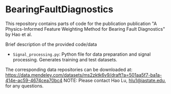 # BearingFaultDiagnostics
This repository contains parts of code for the publication publication "A Physics-Informed Feature Weighting Method for Bearing Fault Diagnostics" by Hao et al. 



Brief description of the provided code/data


- `Signal_processing.py`:  Python file for data preparation and signal processing. Generates training and test datasets.

The corresponding data repositories can be downloaded at: https://data.mendeley.com/datasets/ms2zktk6v9/draft?a=501aa5f7-ba1a-414e-ac59-4674cea70bc4
NOTE: Please contact Hao Lu, hlu1@iastate.edu, for any questions. 
